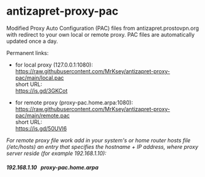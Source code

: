 # antizapret-proxy-pac

Modified Proxy Auto Configuration (PAC) files from antizapret.prostovpn.org with redirect to your own local or remote proxy.
PAC files are automatically updated once a day.

Permanent links:
- for local proxy (127.0.0.1:1080):  
https://raw.githubusercontent.com/MrKsey/antizapret-proxy-pac/main/local.pac  
short URL:  
https://is.gd/3GKCot  

- for remote proxy (proxy-pac.home.arpa:1080):  
https://raw.githubusercontent.com/MrKsey/antizapret-proxy-pac/main/remote.pac  
short URL:  
https://is.gd/50UVl6

*For remote proxy file work add in your system's or home router hosts file (/etc/hosts) an entry that specifies the hostname + IP address, where proxy server reside (for example 192.168.1.10):*
##### 192.168.1.10 &nbsp; proxy-pac.home.arpa

